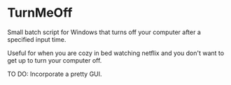 # TurnMeOff
Small batch script for Windows that turns off your computer after a specified input time.

Useful for when you are cozy in bed watching netflix and you don't want to get up to turn your computer off.

TO DO:
Incorporate a pretty GUI.

